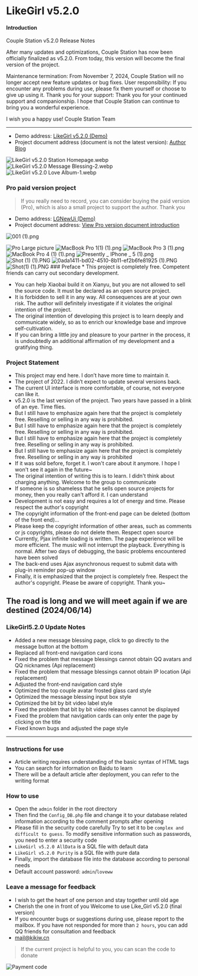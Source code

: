 # LikeGirl v5.2.0

#### Introduction
Couple Station v5.2.0 Release Notes

After many updates and optimizations, Couple Station has now been officially finalized as v5.2.0. From today, this version will become the final version of the project.

Maintenance termination: From November 7, 2024, Couple Station will no longer accept new feature updates or bug fixes.
User responsibility: If you encounter any problems during use, please fix them yourself or choose to give up using it.
Thank you for your support: Thank you for your continued support and companionship. I hope that Couple Station can continue to bring you a wonderful experience.

I wish you a happy use!
Couple Station Team

------------

- ​​Demo address: [LikeGirl v5.2.0 (Demo)](https://lovey.kikiw.cn)
- Project document address (document is not the latest version): [Author Blog](https://blog.kikiw.cn/index.php/archives/52/)

![LikeGirl v5.2.0 Station Homepage.webp](https://s1.locimg.com/2024/11/07/84df7db1ca34c.webp)
![LikeGirl v5.2.0 Message Blessing-2.webp](https://s1.locimg.com/2024/11/07/9ab5cd34a4e5d.webp)
![LikeGirl v5.2.0 Love Album-1.webp](https://s1.locimg.com/2024/11/07/ee3432fc821bd.webp)

### Pro paid version project

> If you really need to record, you can consider buying the paid version (Pro), which is also a small project to support the author. Thank you

- Demo address: [LGNewUi (Demo)](https://loveli.kikiw.cn)
- Project document address: [View Pro version document introduction](https://blog.kikiw.cn/index.php/archives/65/)

![001 (1).png](https://blog.kikiw.cn/usr/uploads/2024/10/2968335545.png)

![Pro Large picture](https://blog.kikiw.cn/usr/uploads/2024/10/3116824247.webp) ![MacBook Pro 1(1) (1).png](https://blog.kikiw.cn/usr/uploads/2024/10/1771098788.png) ![MacBook Pro 3 (1).png](https://blog.kikiw.cn/usr/uploads/2024/10/3461829137.png) ![MacBook Pro 4 (1) (1).png](https://blog.kikiw.cn/usr/uploads/2024/10/68524214.png) ![Presently _ IPhone _ 5 (1).png](https://blog.kikiw.cn/usr/uploads/2024/10/3108889100.png) ![Shot (1) (1).PNG](https://blog.kikiw.cn/usr/uploads/2024/10/2898935205.png) ![0ada1411-bd02-4510-8b11-ef2b6fe81925 (1).PNG](https://blog.kikiw.cn/usr/uploads/2024/10/1572367383.png) ![Shot(1) (1).PNG](https://blog.kikiw.cn/usr/uploads/2024/10/1834648749.png) ### Preface * This project is completely free. Competent friends can carry out secondary development.
* You can help Xiaobai build it on Xianyu, but you are not allowed to sell the source code. It must be declared as an open source project.
* It is forbidden to sell it in any way. All consequences are at your own risk. The author will definitely investigate if it violates the original intention of the project.
* The original intention of developing this project is to learn deeply and communicate widely, so as to enrich our knowledge base and improve self-cultivation.
* If you can bring a little joy and pleasure to your partner in the process, it is undoubtedly an additional affirmation of my development and a gratifying thing.

### Project Statement

- This project may end here. I don’t have more time to maintain it.
- The project of 2022. I didn’t expect to update several versions back.
- The current UI interface is more comfortable, of course, not everyone can like it.
- v5.2.0 is the last version of the project. Two years have passed in a blink of an eye. Time flies.
- But I still have to emphasize again here that the project is completely free. Reselling or selling in any way is prohibited.
- But I still have to emphasize again here that the project is completely free. Reselling or selling in any way is prohibited.
- But I still have to emphasize again here that the project is completely free. Reselling or selling in any way is prohibited.
- But I still have to emphasize again here that the project is completely free. Reselling or selling in any way is prohibited
- If it was sold before, forget it. I won't care about it anymore. I hope I won't see it again in the future~
- The original intention of writing this is to learn. I didn't think about charging anything. Welcome to the group to communicate
- If someone is so shameless that he sells open source projects for money, then you really can't afford it. I can understand
- Development is not easy and requires a lot of energy and time. Please respect the author's copyright
- The copyright information of the front-end page can be deleted (bottom of the front end)...
- Please keep the copyright information of other areas, such as comments or js copyrights, please do not delete them. Respect open source
- Currently, Pjax infinite loading is written. The page experience will be more efficient. The music will not interrupt the playback. Everything is normal. After two days of debugging, the basic problems encountered have been solved
- The back-end uses Ajax asynchronous request to submit data with plug-in reminder pop-up window
- Finally, it is emphasized that the project is completely free. Respect the author's copyright. Please be aware of copyright. Thank you~

## The road is long and we will meet again if we are destined (2024/06/14)

### LikeGirl5.2.0 Update Notes

- Added a new message blessing page, click to go directly to the message button at the bottom
- Replaced all front-end navigation card icons
- Fixed the problem that message blessings cannot obtain QQ avatars and QQ nicknames (Api replacement)
- Fixed the problem that message blessings cannot obtain IP location (Api replacement)
- Adjusted the front-end navigation card style
- Optimized the top couple avatar frosted glass card style
- Optimized the message blessing input box style
- Optimized the bit by bit video label style
- Fixed the problem that bit by bit video releases cannot be displayed
- Fixed the problem that navigation cards can only enter the page by clicking on the title
- Fixed known bugs and adjusted the page style

------------

### Instructions for use

- Article writing requires understanding of the basic syntax of HTML tags
- You can search for information on Baidu to learn
- There will be a default article after deployment, you can refer to the writing format

### How to use

- Open the `admin` folder in the root directory
- Then find the `Config_DB.php` file and change it to your database related information according to the comment prompts after opening
- Please fill in the security code carefully Try to set it to be `complex and difficult to guess`. To modify sensitive information such as passwords, you need to enter a security code
- `LikeGirl v5.2.0 AllData` is a SQL file with default data
- `LikeGirl v5.2.0 Purity` is a SQL file with pure data
- Finally, import the database file into the database according to personal needs
- Default account password: `admin`/`loveww`

### Leave a message for feedback

- I wish to get the heart of one person and stay together until old age
- Cherish the one in front of you Welcome to use Like_Girl v5.2.0 (final version)
- If you encounter bugs or suggestions during use, please report to the mailbox. If you have not responded for more than `2 hours`, you can add QQ friends for consultation and feedback
- mail@kikiw.cn

> If the current project is helpful to you, you can scan the code to donate

![Payment code](https://blog.kikiw.cn/img/10661730990630_.pic.jpg)